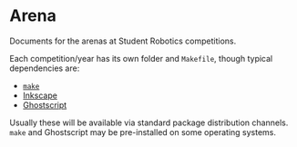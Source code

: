 # Arena

Documents for the arenas at Student Robotics competitions.

Each competition/year has its own folder and `Makefile`, though typical dependencies are:

* [`make`](https://en.wikipedia.org/wiki/Make_(software))
* [Inkscape](https://inkscape.org/en/release/)
* [Ghostscript](https://www.ghostscript.com/)

Usually these will be available via standard package distribution channels.
`make` and Ghostscript may be pre-installed on some operating systems.
